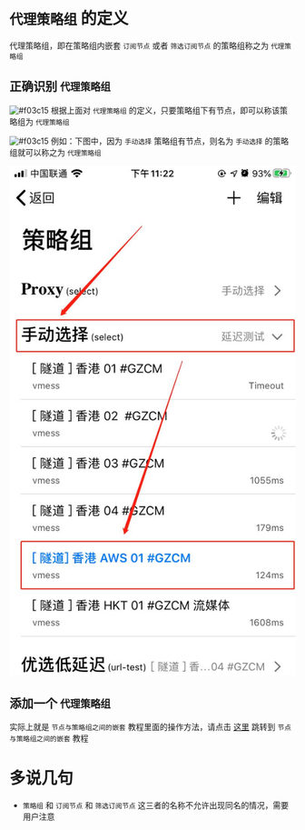 # `代理策略组` 的定义

代理策略组，即在策略组内嵌套 `订阅节点` 或者 `筛选订阅节点` 的策略组称之为 `代理策略组`

## 正确识别 `代理策略组`

![#f03c15](https://placehold.it/15/f03c15/000000?text=+) 根据上面对 `代理策略组` 的定义，只要策略组下有节点，即可以称该策略组为 `代理策略组`

![#f03c15](https://placehold.it/15/f03c15/000000?text=+) 例如：下图中，因为 `手动选择` 策略组有节点，则名为 `手动选择` 的策略组就可以称之为 `代理策略组`

![image](https://raw.githubusercontent.com/chiupam/tutorial-image/master/Loon/Plus/Default_Proxy.jpg)

## 添加一个 `代理策略组`

实际上就是 `节点与策略组之间的嵌套` 教程里面的操作方法，请点击 [这里](https://github.com/chiupam/tutorial/blob/master/Loon/Plus/Remote_Proxy_in_Proxy_Group.md) 跳转到 `节点与策略组之间的嵌套` 教程

# 多说几句

- `策略组` 和 `订阅节点` 和 `筛选订阅节点` 这三者的名称不允许出现同名的情况，需要用户注意
